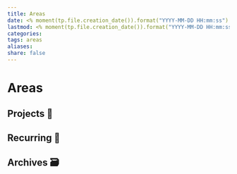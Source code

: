 ```yaml
---
title: Areas
date: <% moment(tp.file.creation_date()).format("YYYY-MM-DD HH:mm:ss") %>
lastmod: <% moment(tp.file.creation_date()).format("YYYY-MM-DD HH:mm:ss") %>
categories: 
tags: areas
aliases: 
share: false 
---
```


# Areas

## Projects 🎯



## Recurring 🔁



## Archives 🗃️

